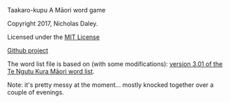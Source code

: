 Taakaro-kupu
A Māori word game

Copyright 2017, Nicholas Daley.

Licensed under the <a href="https://opensource.org/licenses/MIT">MIT License</a>

<a href="https://github.com/ntdaley/taakaro-kupu">Github project</a>

The word list file is based on (with some modifications): <a href="http://www.taiuru.maori.nz/tnk/aspell/">version 3.01 of the Te Ngutu Kura Māori word list</a>.




Note: it's pretty messy at the moment... mostly knocked together over a couple of evenings.